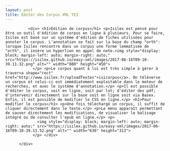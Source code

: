```yaml
---
layout: post
title: Editer des Corpus XML TEI
---
```

<div class="texteLong" lang="fr">
            
              <div> <h1>Édition de corpus</h1> <p>Isilex est pensé pour être un outil d'édition de corpus en ligne à plusieurs. Pour se faire, Isilex est basé sur un système d'édition de fiches utilisées pour annoter le corpus. L'annotation se fait sur la base du champ "orth": lorsque Isilex rencontre dans un corpus une forme lemmatisée de "orth", il insère un hyperlien en appel de note.<img style="display: block; margin-left: auto; margin-right: auto;" src="https://isilex.github.io/easy-xml/images/2017-06-16T09-10-39.11.32.png" alt="" width="800" height="450">
                </p> <p>Le corpus quant à lui est très simple à gérer à traver<a shape="rect" href="http://www.isilex.fr/uploadTextes">isicorpus</a>. On téléverse un corpus et celui-ci est immédiatement exploitable dans le moteur de recherches, et avec le système d'annotation.</p> <p>Il est possible d'éditer le corpus, soit en ligne, soit par lot; d'éditer des pdf; d'intervenir directement sur la base soit en ligne soit via Basex. Enfin, il est possible de modifier le CSS en ligne.</p> <h1>Pour modifier le corpus</h1> <p>Une fois téléchargé un corpus, il suffit de cliquer directement dans le texte.</p> <p>Le menu apparaît permettant de sauver directement les modifications, de visualiser le balisage intégré ou de consulter l'epub en ligne.</p> <p>
                  <img style="display: block; margin-left: auto; margin-right: auto;" src="https://isilex.github.io/easy-xml/images/2017-06-16T09-10-39.11.52.png" alt="" width="636" height="313">
                </p> </div>
            
          </div>
